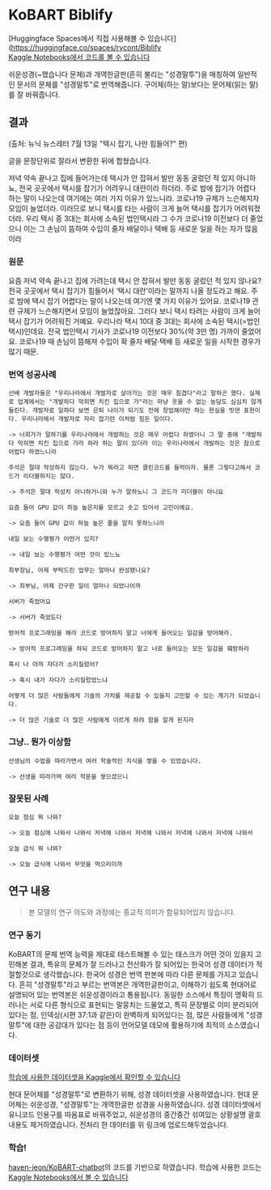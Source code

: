 # KoBART Biblify

[Huggingface Spaces에서 직접 사용해볼 수 있습니다](https://huggingface.co/spaces/rycont/Biblify   
[Kaggle Notebooks에서 코드를 볼 수 있습니다](https://www.kaggle.com/code/rycont/biblify)


쉬운성경(~했습니다 문체)과 개역한글판(흔히 불리는 "성경말투")을 매칭하여 일반적인 문서의 문체를 "성경말투"로 번역해줍니다. 구어체(하는 말)보다는 문어체(읽는 말)를 잘 바꿔줍니다.

## 결과

(출처: 뉴닉 뉴스레터 7월 13일 "택시 잡기, 나만 힘들어?" 편)

글을 문장단위로 잘라서 변환한 뒤에 합쳤습니다.

저녁 약속 끝나고 집에 들어가는데 택시가 안 잡혀서 발만 동동 굴렀던 적 있지 아니하뇨, 전국 곳곳에서 택시를 잡기가 어려우니 대란이라 하더라. 주로 밤에 잡기가 어렵다 하는 말이 나오는데 여기에는 여러 가지 이유가 있느니라. 코로나19 규제가 느슨해지자 모임이 늘었더라. 이러므로 보니 택시를 타는 사람이 크게 늘어 택시를 잡기가 어려워졌더라. 우리 택시 중 3대는 회사에 소속된 법인택시라 그 수가 코로나19 이전보다 더 줄었으니 이는 그 손님이 뜸하여 수입이 줄자 배달이나 택배 등 새로운 일을 하는 자가 많음이라

### 원문

요즘 저녁 약속 끝나고 집에 가려는데 택시 안 잡혀서 발만 동동 굴렀던 적 있지 않나요? 전국 곳곳에서 택시 잡기가 힘들어서 ‘택시 대란’이라는 말까지 나올 정도라고 해요. 주로 밤에 택시 잡기 어렵다는 말이 나오는데 여기엔 몇 가지 이유가 있어요. 코로나19 관련 규제가 느슨해지면서 모임이 늘었잖아요. 그러다 보니 택시 타려는 사람이 크게 늘어 택시 잡기가 어려워진 거예요. 우리나라 택시 10대 중 3대는 회사에 소속된 택시(=법인택시)인데요. 전국 법인택시 기사가 코로나19 이전보다 30%(약 3만 명) 가까이 줄었어요. 코로나19 때 손님이 뜸해져 수입이 확 줄자 배달·택배 등 새로운 일을 시작한 경우가 많기 때문.


### 번역 성공사례

```
선배 개발자들은 "우리나라에서 개발자로 살아가는 것은 매우 힘겹다"라고 말하곤 했다. 실제로 업계에서는 "개발하다 막히면 치킨 집으로 가"라는 마냥 웃을 수 없는 농담도 심심치 않게 들린다. 개발자로 일하다 보면 은퇴 나이가 되기도 전에 창업해야만 하는 현실을 빗댄 표현이다. 우리나라에서 개발자로 자리 잡기란 이처럼 힘든 일이다.

-> 너희가가 말하기를 우리나라에서 개발하는 것은 매우 어렵다 하였더니 그 말 중에 "개발하다 막히면 치킨 집으로 가라 하라 하는 말이 있더라 이는 우리나라에서 개발하는 것은 참으로 어렵다 하였느니라
```

```
주석은 절대 작성하지 않는다. 누가 뭐라고 하면 클린코드를 들먹이자. 물론 그렇다고해서 코드가 리더블하지는 않다.

-> 주석은 절대 작성치 아니하거니와 누가 말하노니 그 코드가 리더블이 아니요
```

```
요즘 들어 GPU 값이 하늘 높은지를 모르고 솟고 있어서 고민이에요.

-> 요즘 들어 GPU 값이 하늘 높은 줄을 알지 못하느니라

```

```
내일 보는 수행평가 어떤거 있지?

-> 내일 보는 수행평가 어떤 것이 있느뇨
```

```
최부장님, 어제 부탁드린 업무는 얼마나 완성됐나요?

-> 최부님, 어제 간구한 일이 얼마나 되었나이까
```

```
서버가 죽었어요

-> 서버가 죽었도다
```

```
방어적 프로그래밍을 해라 코드로 방어하지 말고 너에게 들어오는 일감을 방어해라.

-> 방어적 프로그래밍을 하되 코드로 방어하지 말고 너로 들어오는 모든 일감을 훼방하라
```

```
혹시 나 아까 자다가 소리질렀어?

-> 혹시 내가 자다가 소리질렀었느냐
```

```
어떻게 더 많은 사람들에게 기술의 가치를 제공할 수 있을지 고민할 수 있는 계기가 되었습니다.

-> 더 많은 기술로 더 많은 사람에게 이르게 하려 함을 알게 된지라
```

### 그냥.. 뭔가 이상함

```
선생님의 수업을 따라가면서 여러 학술적인 지식을 쌓을 수 있었습니다.

-> 선생을 따라가며 여러 학문을 쌓으셨으니
```

### 잘못된 사례

```
오늘 점심 뭐 나와?

-> 오늘 점심에 나와서 나와서 저녁에 나와서 저녁에 나와서 저녁에 나와서 저녁에 나와서
```

```
오늘 급식 뭐 나와?

-> 오늘 급식에 나와서 무엇을 먹으리이까
```

## 연구 내용
 
> 본 모델의 연구 의도와 과정에는 종교적 의미가 함유되어있지 않습니다.

### 연구 동기

KoBART의 문체 번역 능력을 제대로 테스트해볼 수 있는 태스크가 어떤 것이 있을지 고민해본 결과, 특유의 문체가 잘 드러나고 전산화가 잘 되어있는 한국어 성경 데이터가 적절할것으로 생각했습니다. 한국어 성경은 번역 판본에 따라 다른 문체를 가지고 있습니다. 흔히 "성경말투"라고 부르는 번역본은 개역한글판이고, 이해하기 쉽도록 현대어로 설명되어 있는 번역본은 쉬운성경이라고 통용됩니다. 동일한 소스에서 특징이 명확히 드러나는 서로 다른 형식으로 표현되는 말뭉치는 드물었고, 특히 문장별로 이미 분리되어 있다는 점, 인덱싱(시편 37:1과 같은)이 완벽하게 되어있다는 점, 많은 사람들에게 "성경말투"에 대한 공감대가 있다는 점 등이 언어모델 데모에 활용하기에 최적의 소스였습니다.

### 데이터셋

[학습에 사용한 데이터셋을 Kaggle에서 확인할 수 있습니다](https://www.kaggle.com/datasets/rycont/korean-bible-classic-modern-pair/settings)

현대 문어체를 "성경말투"로 변환하기 위해, 성경 데이터셋을 사용하였습니다. 현대 문어체는 쉬운성경, "성경말투"는 개역한글판 성경을 사용하였습니다. 성경 데이터셋에서 유니코드 인용구를 따옴표로 바꿔주었고, 쉬운성경의 중간중간 섞여있는 상황설명 괄호 내용도 제거하였습니다. 전처리 한 데이터를 위 링크에 업로드해두었습니다.

### 학습!

[haven-jeon/KoBART-chatbot](https://github.com/haven-jeon/KoBART-chatbot)의 코드를 기반으로 하였습니다. 학습에 사용한 코드는 [Kaggle Notebooks에서 볼 수 있습니다](https://www.kaggle.com/code/rycont/biblify)